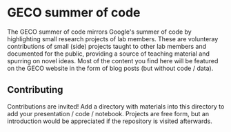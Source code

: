 # GECO summer of code

The GECO summer of code mirrors Google's summer of code by highlighting small research projects of lab members. These are volunteray contributions of small (side) projects taught to other lab members and documented for the public, providing a source of teaching material and spurring on novel ideas. Most of the content you find here will be featured on the GECO website in the form of blog posts (but without code / data).

## Contributing

Contributions are invited! Add a directory with materials into this directory to add your presentation / code / notebook. Projects are free form, but an introduction would be appreciated if the
repository is visited afterwards.

